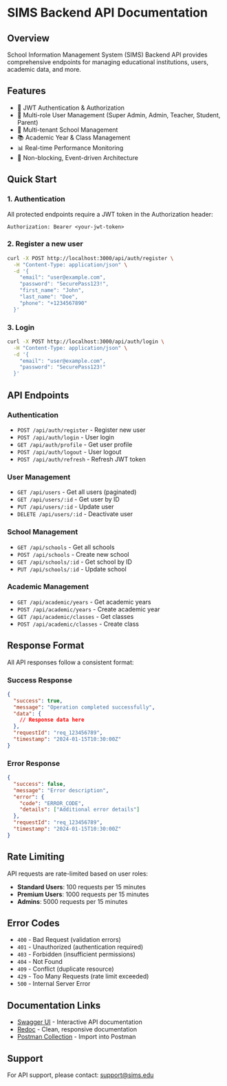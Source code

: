 # SIMS Backend API Documentation

## Overview
School Information Management System (SIMS) Backend API provides comprehensive endpoints for managing educational institutions, users, academic data, and more.

## Features
- 🔐 JWT Authentication & Authorization
- 👥 Multi-role User Management (Super Admin, Admin, Teacher, Student, Parent)
- 🏫 Multi-tenant School Management
- 📚 Academic Year & Class Management
- 📊 Real-time Performance Monitoring
- 🚀 Non-blocking, Event-driven Architecture

## Quick Start

### 1. Authentication
All protected endpoints require a JWT token in the Authorization header:
```
Authorization: Bearer <your-jwt-token>
```

### 2. Register a new user
```bash
curl -X POST http://localhost:3000/api/auth/register \
  -H "Content-Type: application/json" \
  -d '{
    "email": "user@example.com",
    "password": "SecurePass123!",
    "first_name": "John",
    "last_name": "Doe",
    "phone": "+1234567890"
  }'
```

### 3. Login
```bash
curl -X POST http://localhost:3000/api/auth/login \
  -H "Content-Type: application/json" \
  -d '{
    "email": "user@example.com",
    "password": "SecurePass123!"
  }'
```

## API Endpoints

### Authentication
- `POST /api/auth/register` - Register new user
- `POST /api/auth/login` - User login
- `GET /api/auth/profile` - Get user profile
- `POST /api/auth/logout` - User logout
- `POST /api/auth/refresh` - Refresh JWT token

### User Management
- `GET /api/users` - Get all users (paginated)
- `GET /api/users/:id` - Get user by ID
- `PUT /api/users/:id` - Update user
- `DELETE /api/users/:id` - Deactivate user

### School Management
- `GET /api/schools` - Get all schools
- `POST /api/schools` - Create new school
- `GET /api/schools/:id` - Get school by ID
- `PUT /api/schools/:id` - Update school

### Academic Management
- `GET /api/academic/years` - Get academic years
- `POST /api/academic/years` - Create academic year
- `GET /api/academic/classes` - Get classes
- `POST /api/academic/classes` - Create class

## Response Format
All API responses follow a consistent format:

### Success Response
```json
{
  "success": true,
  "message": "Operation completed successfully",
  "data": {
    // Response data here
  },
  "requestId": "req_123456789",
  "timestamp": "2024-01-15T10:30:00Z"
}
```

### Error Response
```json
{
  "success": false,
  "message": "Error description",
  "error": {
    "code": "ERROR_CODE",
    "details": ["Additional error details"]
  },
  "requestId": "req_123456789",
  "timestamp": "2024-01-15T10:30:00Z"
}
```

## Rate Limiting
API requests are rate-limited based on user roles:
- **Standard Users**: 100 requests per 15 minutes
- **Premium Users**: 1000 requests per 15 minutes
- **Admins**: 5000 requests per 15 minutes

## Error Codes
- `400` - Bad Request (validation errors)
- `401` - Unauthorized (authentication required)
- `403` - Forbidden (insufficient permissions)
- `404` - Not Found
- `409` - Conflict (duplicate resource)
- `429` - Too Many Requests (rate limit exceeded)
- `500` - Internal Server Error

## Documentation Links
- [Swagger UI](http://localhost:3000/api-docs) - Interactive API documentation
- [Redoc](http://localhost:3000/docs) - Clean, responsive documentation
- [Postman Collection](http://localhost:3000/api/postman) - Import into Postman

## Support
For API support, please contact: support@sims.edu
